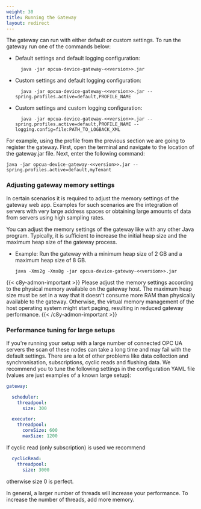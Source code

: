 ```yaml
---
weight: 30
title: Running the Gateway
layout: redirect
---
```


The gateway can run with either default or custom settings. To run the gateway run one of the commands below:

* Default settings and default logging configuration:

  ```shell
    java -jar opcua-device-gateway-<<version>>.jar
  ```

* Custom settings and default logging configuration:

  ```shell
    java -jar opcua-device-gateway-<<version>>.jar --spring.profiles.active=default,PROFILE_NAME
  ```

* Custom settings and custom logging configuration:

  ```shell
    java -jar opcua-device-gateway-<<version>>.jar --spring.profiles.active=default,PROFILE_NAME --logging.config=file:PATH_TO_LOGBACK_XML
  ```

For example, using the profile from the previous section we are going to register the gateway. First, open the terminal and navigate to the location of the gateway.jar file. Next, enter the following command:

```shell
java -jar opcua-device-gateway-<<version>>.jar --spring.profiles.active=default,myTenant
```

### Adjusting gateway memory settings

In certain scenarios it is required to adjust the memory settings of the gateway web app. Examples for such scenarios are the integration of servers with very large address spaces or obtaining large amounts of data from servers using high sampling rates.

You can adjust the memory settings of the gateway like with any other Java program. Typically, it is sufficient to increase the initial heap size and the maximum heap size of the gateway process.

* Example: Run the gateway with a minimum heap size of 2 GB and a maximum heap size of 8 GB.

  ```shell
  java -Xms2g -Xmx8g -jar opcua-device-gateway-<<version>>.jar
  ```

{{< c8y-admon-important >}}
Please adjust the memory settings according to the physical memory available on the gateway host. The maximum heap size must be set in a way that it doesn't consume more RAM than physically available to the gateway. Otherwise, the virtual memory management of the host operating system might start paging, resulting in reduced gateway performance.
{{< /c8y-admon-important >}}

### Performance tuning for large setups

If you're running your setup with a large number of connected OPC UA servers the scan of these nodes can take a long time and may fail with the default settings. There are a lot of other problems like data collection and synchronisation, subscriptions, cyclic reads and flushing data.
We recommend you to tune the following settings in the configuration YAML file (values are just examples of a known large setup):  

```yaml
gateway:  

  scheduler:
    threadpool:
      size: 300  

  executor:
    threadpool:  
      coreSize: 600  
      maxSize: 1200
```

If cyclic read (only subscription) is used we recommend

```yaml
  cyclicRead:
    threadpool:
      size: 3000
```

otherwise size 0 is perfect.

In general, a larger number of threads will increase your performance. To increase the number of threads, add more memory.
